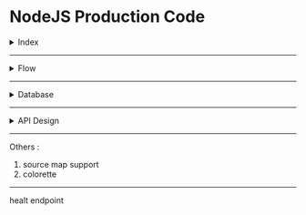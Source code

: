 # NodeJS Production Code

<details>
<summary>Index</summary>

## Index

- Server
- Database
- API Design

</details>

---

<details>
<summary>Flow</summary>

## FLow

1. Basic Setup (prismaORM + Postgres)
2. Clean Code
3. Express Built-in Middlewares
   - `express.json()`
   - `express.static()`
4. Third Party Middlewares
   - `cors` : Cross-Origin Resource
   - `helmet` : security
   - `express-rate-limit` : control the api-call rate limit
5. Error Handling
   - global errorMiddleware
   - Custom errorHandler
   - NotFound Route
6. DTOs Structure

   - HttpResponse

   ```ts
   success:boolean,
   statusCode:number,
   message:string,
   data:unknown,
   req:{
      ip:req.ip || null,
      method:req.method,
      url:req.originalUrl
   }
   ```

   - HttpError

     ```ts
     success:boolean,
     statusCode:number,
     message:string,
     data:unknown
     trace?: object | null // Learn trace
     ```

7. Response Handling
8. asyncHandler
9. authentication (Tokens)
10. Authorization (RBAC)
11. queryOptions
12. swagger
13. Docker

</details>

---

<details>
<summary>Database</summary>

## Database

1. Database Schema Design

</details>

---

<details>
<summary>API Design</summary>

## API Design

</details>

---

Others :

1. source map support
2. colorette

---

healt endpoint
